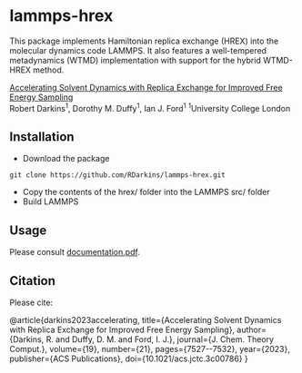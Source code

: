 # lammps-hrex
This package implements Hamiltonian replica exchange (HREX) into the molecular dynamics code LAMMPS. It also features a well-tempered metadynamics (WTMD) implementation with support for the hybrid WTMD-HREX method.

[Accelerating Solvent Dynamics with Replica Exchange for Improved Free Energy Sampling](https://doi.org/10.1021/acs.jctc.3c00786) <br />
Robert Darkins<sup>1</sup>, Dorothy M. Duffy<sup>1</sup>, Ian J. Ford<sup>1</sup>
<sup>1</sup>University College London

## Installation

* Download the package

```
git clone https://github.com/RDarkins/lammps-hrex.git
```

* Copy the contents of the hrex/ folder into the LAMMPS src/ folder
* Build LAMMPS

## Usage

Please consult [documentation.pdf](documentation.pdf).

## Citation

Please cite:

   @article{darkins2023accelerating,
     title={Accelerating Solvent Dynamics with Replica Exchange for Improved Free Energy Sampling},
     author={Darkins, R. and Duffy, D. M. and Ford, I. J.},
     journal={J. Chem. Theory Comput.},
     volume={19},
     number={21},
     pages={7527--7532},
     year={2023},
     publisher={ACS Publications},
     doi={10.1021/acs.jctc.3c00786}
   }
